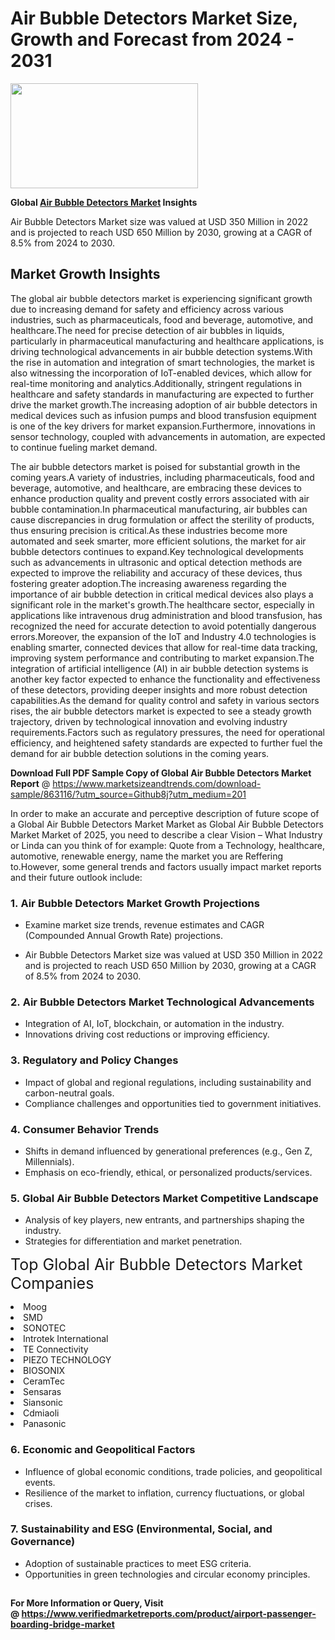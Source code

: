 <H1>Air Bubble Detectors Market Size, Growth and Forecast from 2024 - 2031</H1><img class="aligncenter size-medium wp-image-584254" src="https://thirdeyenews.in/wp-content/uploads/2024/09/Global-Market-Research-300x168.jpeg" alt="" width="300" height="168" /><p><strong>Global&nbsp;<a href="https://www.marketsizeandtrends.com/download-sample/863116/?utm_source=Github8j?utm_medium=201">Air Bubble Detectors Market</a> Insights</strong></p><p>Air Bubble Detectors Market size was valued at USD 350 Million in 2022 and is projected to reach USD 650 Million by 2030, growing at a CAGR of 8.5% from 2024 to 2030.</p><p><h2>Market Growth Insights</h2> <p>The global air bubble detectors market is experiencing significant growth due to increasing demand for safety and efficiency across various industries, such as pharmaceuticals, food and beverage, automotive, and healthcare.The need for precise detection of air bubbles in liquids, particularly in pharmaceutical manufacturing and healthcare applications, is driving technological advancements in air bubble detection systems.With the rise in automation and integration of smart technologies, the market is also witnessing the incorporation of IoT-enabled devices, which allow for real-time monitoring and analytics.Additionally, stringent regulations in healthcare and safety standards in manufacturing are expected to further drive the market growth.The increasing adoption of air bubble detectors in medical devices such as infusion pumps and blood transfusion equipment is one of the key drivers for market expansion.Furthermore, innovations in sensor technology, coupled with advancements in automation, are expected to continue fueling market demand.</p> <p>The air bubble detectors market is poised for substantial growth in the coming years.A variety of industries, including pharmaceuticals, food and beverage, automotive, and healthcare, are embracing these devices to enhance production quality and prevent costly errors associated with air bubble contamination.In pharmaceutical manufacturing, air bubbles can cause discrepancies in drug formulation or affect the sterility of products, thus ensuring precision is critical.As these industries become more automated and seek smarter, more efficient solutions, the market for air bubble detectors continues to expand.Key technological developments such as advancements in ultrasonic and optical detection methods are expected to improve the reliability and accuracy of these devices, thus fostering greater adoption.The increasing awareness regarding the importance of air bubble detection in critical medical devices also plays a significant role in the market's growth.The healthcare sector, especially in applications like intravenous drug administration and blood transfusion, has recognized the need for accurate detection to avoid potentially dangerous errors.Moreover, the expansion of the IoT and Industry 4.0 technologies is enabling smarter, connected devices that allow for real-time data tracking, improving system performance and contributing to market expansion.The integration of artificial intelligence (AI) in air bubble detection systems is another key factor expected to enhance the functionality and effectiveness of these detectors, providing deeper insights and more robust detection capabilities.As the demand for quality control and safety in various sectors rises, the air bubble detectors market is expected to see a steady growth trajectory, driven by technological innovation and evolving industry requirements.Factors such as regulatory pressures, the need for operational efficiency, and heightened safety standards are expected to further fuel the demand for air bubble detection solutions in the coming years.</p> <p><span class=""><strong>Download Full PDF Sample Copy of Global Air Bubble Detectors Market Report</strong> @ <a href="https://www.marketsizeandtrends.com/download-sample/863116/?utm_source=Github8j?utm_medium=201" target="_blank">https://www.marketsizeandtrends.com/download-sample/863116/?utm_source=Github8j?utm_medium=201</a></span></p><p>In order to make an accurate and perceptive description of future scope of a Global&nbsp;Air Bubble Detectors Market Market as Global&nbsp;Air Bubble Detectors Market Market of 2025, you need to describe a clear Vision &ndash; What Industry or Linda can you think of for example: Quote from a Technology, healthcare, automotive, renewable energy, name the market you are Reffering to.However, some general trends and factors usually impact market reports and their future outlook include:</p><h3>1.&nbsp;<strong>Air Bubble Detectors Market Growth Projections</strong></h3><ul><li>Examine market size trends, revenue estimates and CAGR (Compounded Annual Growth Rate) projections.</li><li><p>Air Bubble Detectors Market size was valued at USD 350 Million in 2022 and is projected to reach USD 650 Million by 2030, growing at a CAGR of 8.5% from 2024 to 2030.</p></li></ul><h3>2.&nbsp;<strong>Air Bubble Detectors Market Technological Advancements</strong></h3><ul><li>Integration of AI, IoT, blockchain, or automation in the industry.</li><li>Innovations driving cost reductions or improving efficiency.</li></ul><h3>3.&nbsp;<strong>Regulatory and Policy Changes</strong></h3><ul><li>Impact of global and regional regulations, including sustainability and carbon-neutral goals.</li><li>Compliance challenges and opportunities tied to government initiatives.</li></ul><h3>4.&nbsp;<strong>Consumer Behavior Trends</strong></h3><ul><li>Shifts in demand influenced by generational preferences (e.g., Gen Z, Millennials).</li><li>Emphasis on eco-friendly, ethical, or personalized products/services.</li></ul><h3>5.&nbsp;<strong>Global Air Bubble Detectors Market Competitive Landscape</strong></h3><ul><li>Analysis of key players, new entrants, and partnerships shaping the industry.</li><li>Strategies for differentiation and market penetration.</li></ul><p data-pm-slice="1 1 []"><span style="color: inherit; font-family: inherit; font-size: 25px;">Top Global Air Bubble Detectors Market Companies</span></p><div class="" data-test-id=""><p><li>Moog</li><li> SMD</li><li> SONOTEC</li><li> Introtek International</li><li> TE Connectivity</li><li> PIEZO TECHNOLOGY</li><li> BIOSONIX</li><li> CeramTec</li><li> Sensaras</li><li> Siansonic</li><li> Cdmiaoli</li><li> Panasonic</li></p></div><h3>6.&nbsp;<strong>Economic and Geopolitical Factors</strong></h3><ul><li>Influence of global economic conditions, trade policies, and geopolitical events.</li><li>Resilience of the market to inflation, currency fluctuations, or global crises.</li></ul><h3>7.&nbsp;<strong>Sustainability and ESG (Environmental, Social, and Governance)</strong></h3><ul><li>Adoption of sustainable practices to meet ESG criteria.</li><li>Opportunities in green technologies and circular economy principles.</li></ul><h2><strong style="font-size: 14px;">For More Information or Query, Visit @&nbsp;</strong><a style="background-color: #ffffff; font-size: 14px;" href="https://www.marketsizeandtrends.com/report/air-bubble-detectors-market/" target="_blank">https://www.verifiedmarketreports.com/product/airport-passenger-boarding-bridge-market</a></h2>
